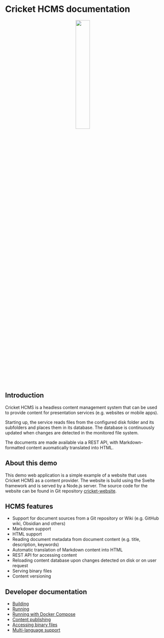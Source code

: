 # Cricket HCMS documentation

<p align="center">
    <img  width="30%" src="/api/file?path=examples/cricket-logo.svg">
</p>

## Introduction

Cricket HCMS is a headless content management system that can be used to provide content for presentation services 
(e.g. websites or mobile apps).

Starting up, the service reads files from the configured disk folder and its subfolders and places them in its database. The database is continuously updated when changes are detected in the monitored file system.

The documents are made available via a REST API, with Markdown-formatted content auomatically translated into HTML.

## About this demo

This demo web application is a simple example of a website that uses Cricket HCMS as a content provider. The website is build using the Svelte framework and is served by a Node.js server. The source code for the website can be found in Git repository [cricket-website](https://github.com/gskorupa/cricket-website).

## HCMS features

- Support for document sources from a Git repository or Wiki (e.g. GitHub wiki, Obsidian and others)
- Markdown support
- HTML support
- Reading document metadata from document content (e.g. title, description, keywords)
- Automatic translation of Markdown content into HTML
- REST API for accessing content
- Reloading content database upon changes detected on disk or on user request
- Serving binary files
- Content versioning

## Developer documentation

- [Building](building.md)
- [Running](running.md)
- [Running with Docker Compose](running-with-docker-compose.md)
- [Content publishing](publishing.md)
- [Accessing binary files](binary-files.md)
- [Multi-language support](multi-language.md)

